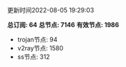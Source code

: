 更新时间2022-08-05 19:29:03

**总订阅: 64**
**总节点: 7146**
**有效节点: 1986**
- trojan节点: 94
- v2ray节点: 1580
- ss节点: 312
